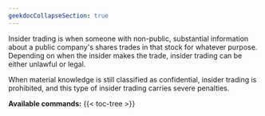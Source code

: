 ```yaml
---
geekdocCollapseSection: true
---
```


Insider trading is when someone with non-public, substantial information about a public company's shares trades in that stock for whatever purpose. Depending on when the insider makes the trade, insider trading can be either unlawful or legal.

When material knowledge is still classified as confidential, insider trading is prohibited, and this type of insider trading carries severe penalties.

**Available commands:**
{{< toc-tree >}}
